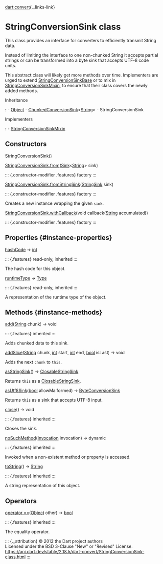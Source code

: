 [dart:convert](../dart-convert/dart-convert-library){._links-link}

StringConversionSink class
==========================

This class provides an interface for converters to efficiently transmit
String data.

Instead of limiting the interface to one non-chunked String it accepts
partial strings or can be transformed into a byte sink that accepts
UTF-8 code units.

This abstract class will likely get more methods over time. Implementers
are urged to extend
[StringConversionSinkBase](stringconversionsinkbase-class) or to mix in
[StringConversionSinkMixin](stringconversionsinkmixin-class), to ensure
that their class covers the newly added methods.

Inheritance

:   -   [Object](../dart-core/object-class)
    -   [ChunkedConversionSink](chunkedconversionsink-class)\<[String](../dart-core/string-class)\>
    -   StringConversionSink

Implementers

:   -   [StringConversionSinkMixin](stringconversionsinkmixin-class)

Constructors
------------

[StringConversionSink](stringconversionsink/stringconversionsink)()

[StringConversionSink.from](stringconversionsink/stringconversionsink.from)([Sink](../dart-core/sink-class)\<[String](../dart-core/string-class)\>
sink)

::: {.constructor-modifier .features}
factory
:::

[StringConversionSink.fromStringSink](stringconversionsink/stringconversionsink.fromstringsink)([StringSink](../dart-core/stringsink-class)
sink)

::: {.constructor-modifier .features}
factory
:::

Creates a new instance wrapping the given `sink`.

[StringConversionSink.withCallback](stringconversionsink/stringconversionsink.withcallback)(void
callback([String](../dart-core/string-class) accumulated))

::: {.constructor-modifier .features}
factory
:::

Properties {#instance-properties}
----------

[hashCode](../dart-core/object/hashcode) → [int](../dart-core/int-class)

::: {.features}
read-only, inherited
:::

The hash code for this object.

[runtimeType](../dart-core/object/runtimetype) →
[Type](../dart-core/type-class)

::: {.features}
read-only, inherited
:::

A representation of the runtime type of the object.

Methods {#instance-methods}
-------

[add](chunkedconversionsink/add)([String](../dart-core/string-class)
chunk) → void

::: {.features}
inherited
:::

Adds chunked data to this sink.

[addSlice](stringconversionsink/addslice)([String](../dart-core/string-class)
chunk, [int](../dart-core/int-class) start,
[int](../dart-core/int-class) end, [bool](../dart-core/bool-class)
isLast) → void

Adds the next `chunk` to `this`.

[asStringSink](stringconversionsink/asstringsink)() →
[ClosableStringSink](closablestringsink-class)

Returns `this` as a [ClosableStringSink](closablestringsink-class).

[asUtf8Sink](stringconversionsink/asutf8sink)([bool](../dart-core/bool-class)
allowMalformed) → [ByteConversionSink](byteconversionsink-class)

Returns `this` as a sink that accepts UTF-8 input.

[close](chunkedconversionsink/close)() → void

::: {.features}
inherited
:::

Closes the sink.

[noSuchMethod](../dart-core/object/nosuchmethod)([Invocation](../dart-core/invocation-class)
invocation) → dynamic

::: {.features}
inherited
:::

Invoked when a non-existent method or property is accessed.

[toString](../dart-core/object/tostring)() →
[String](../dart-core/string-class)

::: {.features}
inherited
:::

A string representation of this object.

Operators
---------

[operator
==](../dart-core/object/operator_equals)([Object](../dart-core/object-class)
other) → [bool](../dart-core/bool-class)

::: {.features}
inherited
:::

The equality operator.

::: {._attribution}
© 2012 the Dart project authors\
Licensed under the BSD 3-Clause \"New\" or \"Revised\" License.\
<https://api.dart.dev/stable/2.18.5/dart-convert/StringConversionSink-class.html>
:::

